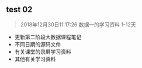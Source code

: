 ## test 02

> 2018年12月30日11:17:26 数据一的学习资料 1-12天

* 更新第二阶段大数据课程笔记
* 不同日期的源码文件
* 有关课堂的录屏学习资料
* 其他有关学习资料


